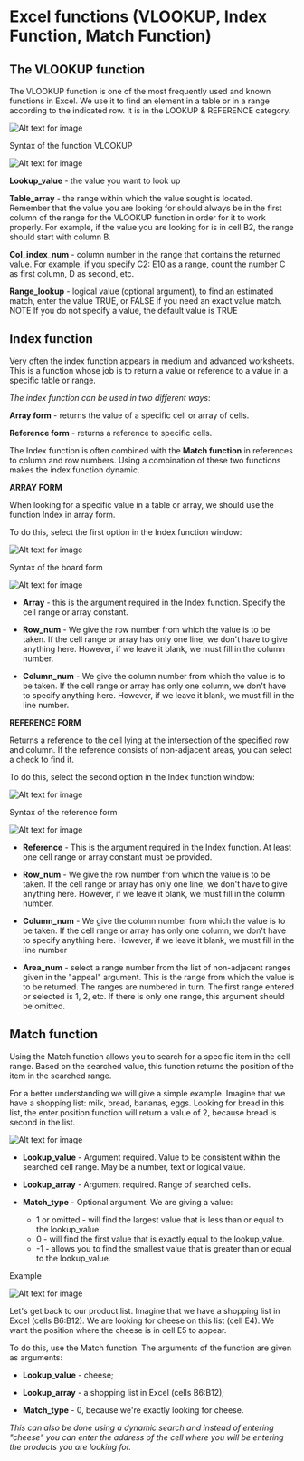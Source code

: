 # Excel functions (VLOOKUP, Index Function, Match Function)

## The VLOOKUP function

The VLOOKUP function is one of the most frequently used and known functions in Excel. We use it to find an element in a table or in a range according to the indicated row. It is in the LOOKUP & REFERENCE category.

![Alt text for image](/images/markdown/vlo1.png)

Syntax of the function VLOOKUP

![Alt text for image](/images/markdown/vlo2.png)

**Lookup_value** - the value you want to look up

**Table_array** - the range within which the value sought is located. Remember that the value you are looking for should always be in the first column of the range for the VLOOKUP function in order for it to work properly. For example, if the value you are looking for is in cell B2, the range should start with column B.  

**Col_index_num** - column number in the range that contains the returned value. For example, if you specify C2: E10 as a range, count the number C as first column, D as second, etc. 

**Range_lookup** - logical value (optional argument), to find an estimated match, enter the value TRUE, or FALSE if you need an exact value match. NOTE If you do not specify a value, the default value is TRUE

## Index function

Very often the index function appears in medium and advanced worksheets. This is a function whose job is to return a value or reference to a value in a specific table or range.

*The index function can be used in two different ways*:

**Array form** - returns the value of a specific cell or array of cells.

**Reference form** - returns a reference to specific cells.

The Index function is often combined with the **Match function** in references to column and row numbers. Using a combination of these two functions makes the index function dynamic.

**ARRAY FORM**

When looking for a specific value in a table or array, we should use the function Index in array form.

To do this, select the first option in the Index function window:

![Alt text for image](/images/markdown/array1.jpg)

Syntax of the board form

![Alt text for image](/images/markdown/array2.jpg)

- **Array** - this is the argument required in the Index function. Specify the cell range or array constant.

- **Row_num** - We give the row number from which the value is to be taken. If the cell range or array has only one line, we don't have to give anything here. However, if we leave it blank, we must fill in the column number.

- **Column_num** - We give the column number from which the value is to be taken. If the cell range or array has only one column, we don't have to specify anything here. However, if we leave it blank, we must fill in the line number.

**REFERENCE FORM**

Returns a reference to the cell lying at the intersection of the specified row and column. If the reference consists of non-adjacent areas, you can select a check to find it.

To do this, select the second option in the Index function window:

![Alt text for image](/images/markdown/reference1.jpg)

Syntax of the reference form

![Alt text for image](/images/markdown/reference2.jpg)

- **Reference** - This is the argument required in the Index function. At least one cell range or array constant must be provided.

- **Row_num** - We give the row number from which the value is to be taken. If the cell range or array has only one line, we don't have to give anything here. However, if we leave it blank, we must fill in the column number.

- **Column_num** - We give the column number from which the value is to be taken. If the cell range or array has only one column, we don't have to specify anything here. However, if we leave it blank, we must fill in the line number

- **Area_num** - select a range number from the list of non-adjacent ranges given in the "appeal" argument. This is the range from which the value is to be returned. The ranges are numbered in turn. The first range entered or selected is 1, 2, etc. If there is only one range, this argument should be omitted.

## Match function

Using the Match function allows you to search for a specific item in the cell range. Based on the searched value, this function returns the position of the item in the searched range.

For a better understanding we will give a simple example. Imagine that we have a shopping list: milk, bread, bananas, eggs. Looking for bread in this list, the enter.position function will return a value of 2, because bread is second in the list.

![Alt text for image](/images/markdown/match1.jpg)

- **Lookup_value** - Argument required. Value to be consistent within the searched cell range. May be a number, text or logical value.

- **Lookup_array** - Argument required. Range of searched cells.

- **Match_type** - Optional argument. We are giving a value:
    - 1 or omitted - will find the largest value that is less than or equal to the lookup_value.
    - 0 - will find the first value that is exactly equal to the lookup_value.
    - -1 - allows you to find the smallest value that is greater than or equal to the lookup_value.

Example

![Alt text for image](/images/markdown/example1.jpg)

Let's get back to our product list. Imagine that we have a shopping list in Excel (cells B6:B12). We are looking for cheese on this list (cell E4). We want the position where the cheese is in cell E5 to appear.

To do this, use the Match function. The arguments of the function are given as arguments:

- **Lookup_value** - cheese;

- **Lookup_array** - a shopping list in Excel (cells B6:B12);

- **Match_type** - 0, because we're exactly looking for cheese.

*This can also be done using a dynamic search and instead of entering "cheese" you can enter the address of the cell where you will be entering the products you are looking for.*






